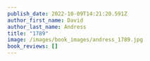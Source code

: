 ```yaml
---
publish_date: 2022-10-09T14:21:20.591Z
author_first_name: David
author_last_name: Andress
title: "1789"
image: /images/book_images/andress_1789.jpg
book_reviews: []
---
```

